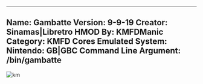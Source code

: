-----------------------
Name: Gambatte
Version: 9-9-19
Creator: Sinamas|Libretro
HMOD By: KMFDManic
Category: KMFD Cores
Emulated System: Nintendo: GB|GBC
Command Line Argument: /bin/gambatte
-----------------------
![km](https://i.imgur.com/SOwvteN.png)
